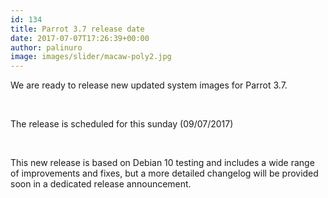 ```yaml
---
id: 134
title: Parrot 3.7 release date
date: 2017-07-07T17:26:39+00:00
author: palinuro
image: images/slider/macaw-poly2.jpg
---
```

We are ready to release new updated system images for Parrot 3.7.

&nbsp;

The release is scheduled for this sunday (09/07/2017)

&nbsp;

This new release is based on Debian 10 testing and includes a wide range of improvements and fixes, but a more detailed changelog will be provided soon in a dedicated release announcement.